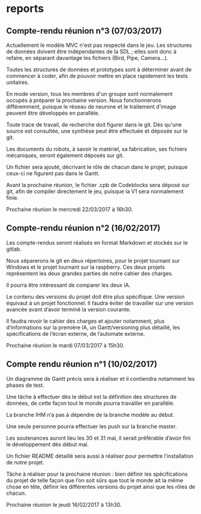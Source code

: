 ﻿# reports

## Compte-rendu réunion n°3 (07/03/2017)

Actuellement le modèle MVC n'est pas respecté dans le jeu. Les structures de données doivent être indépendantes de la SDL ; elles sont donc à refaire, en séparant davantage les fichiers (Bird, Pipe, Camera...).

Toutes les structures de données et prototypes sont à déterminer avant de commencer à coder, afin de pouvoir mettre en place rapidement les tests unitaires.

En mode version, tous les membres d'un groupe sont normalement occupés à préparer la prochaine version. Nous fonctionnerons différemment, puisque le réseau de neurone et le traitement d'image peuvent être développés en parallèle.

Toute trace de travail, de recherche doit figurer dans le git. Dès qu'une source est consultée, une synthèse peut être effectuée et déposée sur le git.

Les documents du robots, à savoir le matériel, sa fabrication, ses fichiers mécaniques, seront également déposés sur git.

Un fichier sera ajouté, décrivant le rôle de chacun dans le projet, puisque ceux-ci ne figurent pas dans le Gantt.

Avant la prochaine réunion, le fichier .cpb de Codeblocks sera déposé sur git, afin de compiler directement le jeu, puisque la V1 sera normalement finie. 

Prochaine réunion le mercredi 22/03/2017 à 16h30.


## Compte-rendu réunion n°2 (16/02/2017)

Les compte-rendus seront réalisés en format Markdown et stockés sur le gitlab.

Nous séparerons le git en deux répertoires, pour le projet tournant sur Windows et le projet tournant sur la raspberry. Ces deux projets représentent les deux grandes parties de notre cahier des charges.

Il pourra être intéressant de comparer les deux IA.

Le contenu des versions du projet doit être plus spécifique. Une version équivaut à un projet fonctionnel. Il faudra éviter de travailler sur une version avancée avant d’avoir terminé la version courante.

Il faudra revoir le cahier des charges et ajouter notamment, plus d’informations sur la première IA, un Gantt/versioning plus détaillé, les spécifications de l’écran externe, de l’automate externe.

Prochaine réunion le mardi 07/03/2017 à 15h30.


## Compte rendu réunion n°1 (10/02/2017)

Un diagramme de Gantt précis sera à réaliser et il contiendra notamment les phases de test.

Une tâche à effectuer dès le début est la définition des structures de données, de cette façon tout le monde pourra travailler en parallèle.

La branche IHM n’a pas à dépendre de la branche modèle au début.

Une seule personne pourra effectuer les push sur la branche master.

Les soutenances auront lieu les 30 et 31 mai, il serait préférable d’avoir fini le développement dès début mai.

Un fichier README détaillé sera aussi à réaliser pour permettre l’installation de notre projet.

Tâche à réaliser pour la prochaine réunion : bien définir les spécifications du projet de telle façon que l’on soit sûrs que tout le monde ait la même chose en tête, définir les différentes versions du projet ainsi que les rôles de chacun.

Prochaine réunion le jeudi 16/02/2017 à 13h30.
